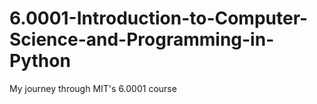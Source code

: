 # 6.0001-Introduction-to-Computer-Science-and-Programming-in-Python
My journey through MIT's 6.0001 course
